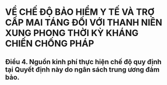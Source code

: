 # VỀ CHẾ ĐỘ BẢO HIỂM Y TẾ VÀ TRỢ CẤP MAI TÁNG ĐỐI VỚI THANH NIÊN XUNG PHONG THỜI KỲ KHÁNG CHIẾN CHỐNG PHÁP

## Điều 4. Nguồn kinh phí thực hiện chế độ quy định tại Quyết định này do ngân sách trung ương đảm bảo.